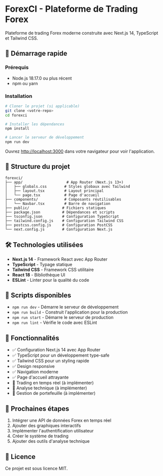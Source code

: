 # ForexCI - Plateforme de Trading Forex

Plateforme de trading Forex moderne construite avec Next.js 14, TypeScript et Tailwind CSS.

## 🚀 Démarrage rapide

### Prérequis

- Node.js 18.17.0 ou plus récent
- npm ou yarn

### Installation

```bash
# Cloner le projet (si applicable)
git clone <votre-repo>
cd forexci

# Installer les dépendances
npm install

# Lancer le serveur de développement
npm run dev
```

Ouvrez [http://localhost:3000](http://localhost:3000) dans votre navigateur pour voir l'application.

## 📁 Structure du projet

```
forexci/
├── app/                    # App Router (Next.js 13+)
│   ├── globals.css        # Styles globaux avec Tailwind
│   ├── layout.tsx         # Layout principal
│   └── page.tsx           # Page d'accueil
├── components/            # Composants réutilisables
│   └── Navbar.tsx         # Barre de navigation
├── public/               # Fichiers statiques
├── package.json          # Dépendances et scripts
├── tsconfig.json         # Configuration TypeScript
├── tailwind.config.js    # Configuration Tailwind CSS
├── postcss.config.js     # Configuration PostCSS
└── next.config.js        # Configuration Next.js
```

## 🛠️ Technologies utilisées

- **Next.js 14** - Framework React avec App Router
- **TypeScript** - Typage statique
- **Tailwind CSS** - Framework CSS utilitaire
- **React 18** - Bibliothèque UI
- **ESLint** - Linter pour la qualité du code

## 📜 Scripts disponibles

- `npm run dev` - Démarre le serveur de développement
- `npm run build` - Construit l'application pour la production
- `npm run start` - Démarre le serveur de production
- `npm run lint` - Vérifie le code avec ESLint

## 🎨 Fonctionnalités

- ✅ Configuration Next.js 14 avec App Router
- ✅ TypeScript pour un développement type-safe
- ✅ Tailwind CSS pour un styling rapide
- ✅ Design responsive
- ✅ Navigation moderne
- ✅ Page d'accueil attrayante
- 🔄 Trading en temps réel (à implémenter)
- 🔄 Analyse technique (à implémenter)
- 🔄 Gestion de portefeuille (à implémenter)

## 🚧 Prochaines étapes

1. Intégrer une API de données Forex en temps réel
2. Ajouter des graphiques interactifs
3. Implémenter l'authentification utilisateur
4. Créer le système de trading
5. Ajouter des outils d'analyse technique

## 📄 Licence

Ce projet est sous licence MIT.
